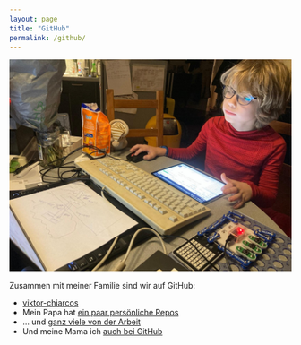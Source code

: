 ```yaml
---
layout: page
title: "GitHub"
permalink: /github/
---
```


<img src="../assets/images/2024-11-23-wir-lernen-git.jpg" alt="Bild: wir lernen git" style="width: 75; text-align: center;" />


Zusammen mit meiner Familie sind wir auf GitHub:

- [viktor-chiarcos](viktor-chiarcos)
- Mein Papa hat [ein paar persönliche Repos](https://github.com/chiarcos)
- ... und [ganz viele von der Arbeit](https://github.com/acoli-repo/)
- Und meine Mama ich [auch bei GitHub](https://github.com/chia01)  

